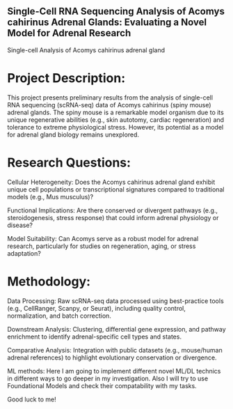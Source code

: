 ## Single-Cell RNA Sequencing Analysis of Acomys cahirinus Adrenal Glands: Evaluating a Novel Model for Adrenal Research
Single-cell Analysis of Acomys cahirinus adrenal gland 

# Project Description:
This project presents preliminary results from the analysis of single-cell RNA sequencing (scRNA-seq) data of Acomys cahirinus (spiny mouse) adrenal glands. The spiny mouse is a remarkable model organism due to its unique regenerative abilities (e.g., skin autotomy, cardiac regeneration) and tolerance to extreme physiological stress. However, its potential as a model for adrenal gland biology remains unexplored.

# Research Questions:
Cellular Heterogeneity: Does the Acomys cahirinus adrenal gland exhibit unique cell populations or transcriptional signatures compared to traditional models (e.g., Mus musculus)?

Functional Implications: Are there conserved or divergent pathways (e.g., steroidogenesis, stress response) that could inform adrenal physiology or disease?

Model Suitability: Can Acomys serve as a robust model for adrenal research, particularly for studies on regeneration, aging, or stress adaptation?

# Methodology:
Data Processing: Raw scRNA-seq data processed using best-practice tools (e.g., CellRanger, Scanpy, or Seurat), including quality control, normalization, and batch correction.

Downstream Analysis: Clustering, differential gene expression, and pathway enrichment to identify adrenal-specific cell types and states.

Comparative Analysis: Integration with public datasets (e.g., mouse/human adrenal references) to highlight evolutionary conservation or divergence. 

ML methods: Here I am going to implement different novel ML/DL technics in different ways to go deeper in my investigation. Also I will try to use Foundational Models and check their compatability with my tasks. 

Good luck to me!
